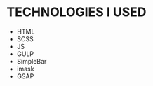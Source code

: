 # TECHNOLOGIES I USED

<ul>
  <li>HTML</li>
  <li>SCSS</li>
  <li>JS</li>
  <li>GULP</li>
  <li>SimpleBar</li>
  <li>imask</li>
  <li>GSAP</li>
</ul>
